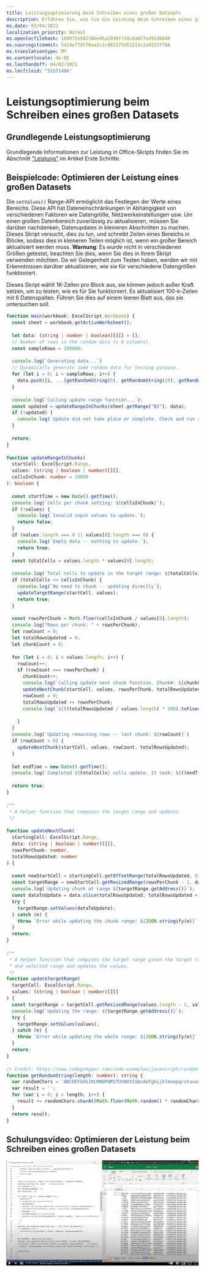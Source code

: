 ```yaml
---
title: Leistungsoptimierung beim Schreiben eines großen Datasets
description: Erfahren Sie, wie Sie die Leistung beim Schreiben eines großen Datasets in Office-Skripts optimieren.
ms.date: 03/04/2021
localization_priority: Normal
ms.openlocfilehash: 190072e58238be95a2939f73dcda077ed91db848
ms.sourcegitcommit: 5d24e77df70aa2c1c982275d53213c2a9323ff86
ms.translationtype: MT
ms.contentlocale: de-DE
ms.lasthandoff: 04/02/2021
ms.locfileid: "51571496"
---
```

# <a name="performance-optimization-when-writing-a-large-dataset"></a>Leistungsoptimierung beim Schreiben eines großen Datasets

## <a name="basic-performance-optimization"></a>Grundlegende Leistungsoptimierung

Grundlegende Informationen zur Leistung in Office-Skripts finden Sie im Abschnitt ["Leistung"](getting-started.md#basic-performance-considerations) im Artikel Erste Schritte.

## <a name="sample-code-optimize-performance-of-a-large-dataset"></a>Beispielcode: Optimieren der Leistung eines großen Datasets

Die `setValues()` Range-API ermöglicht das Festlegen der Werte eines Bereichs. Diese API hat Dateneinschränkungen in Abhängigkeit von verschiedenen Faktoren wie Datengröße, Netzwerkeinstellungen usw. Um einen großen Datenbereich zuverlässig zu aktualisieren, müssen Sie darüber nachdenken, Datenupdates in kleineren Abschnitten zu machen. Dieses Skript versucht, dies zu tun, und schreibt Zeilen eines Bereichs in Blöcke, sodass dies in kleineren Teilen möglich ist, wenn ein großer Bereich aktualisiert werden muss. **Warnung**: Es wurde nicht in verschiedenen Größen getestet, beachten Sie dies, wenn Sie dies in Ihrem Skript verwenden möchten. Da wir Gelegenheit zum Testen haben, werden wir mit Erkenntnissen darüber aktualisieren, wie sie für verschiedene Datengrößen funktioniert.

Dieses Skript wählt 1K-Zellen pro Block aus, sie können jedoch außer Kraft setzen, um zu testen, wie es für Sie funktioniert. Es aktualisiert 100-k-Zeilen mit 6 Datenspalten. Führen Sie dies auf einem leeren Blatt aus, das sie untersuchen soll.

```TypeScript
function main(workbook: ExcelScript.Workbook) {
  const sheet = workbook.getActiveWorksheet();

  let data: (string | number | boolean)[][] = [];
  // Number of rows in the random data (x 6 columns).
  const sampleRows = 100000;

  console.log(`Generating data...`)
  // Dynamically generate some random data for testing purpose. 
  for (let i = 0; i < sampleRows; i++) {
    data.push([i, ...[getRandomString(5), getRandomString(20), getRandomString(10), Math.random()], "Sample data"]);
  }

  console.log(`Calling update range function...`);
  const updated = updateRangeInChunks(sheet.getRange("B2"), data);
  if (!updated) {
    console.log(`Update did not take place or complete. Check and run again.`)
  }

  return;
}

function updateRangeInChunks(
  startCell: ExcelScript.Range,
  values: (string | boolean | number)[][],
  cellsInChunk: number = 10000
): boolean {

  const startTime = new Date().getTime();
  console.log(`Cells per chunk setting: ${cellsInChunk}`);
  if (!values) {
    console.log(`Invalid input values to update.`);
    return false;
  }
  if (values.length === 0 || values[0].length === 0) {
    console.log(`Empty data -- nothing to update.`);
    return true;
  }
  const totalCells = values.length * values[0].length;

  console.log(`Total cells to update in the target range: ${totalCells}`);
  if (totalCells <= cellsInChunk) {
    console.log(`No need to chunk -- updating directly`);
    updateTargetRange(startCell, values);
    return true;
  }

  const rowsPerChunk = Math.floor(cellsInChunk / values[0].length);
  console.log("Rows per chunk: " + rowsPerChunk);
  let rowCount = 0;
  let totalRowsUpdated = 0;
  let chunkCount = 0;

  for (let i = 0; i < values.length; i++) {
    rowCount++;
    if (rowCount === rowsPerChunk) {
      chunkCount++;
      console.log(`Calling update next chunk function. Chunk#: ${chunkCount}`);
      updateNextChunk(startCell, values, rowsPerChunk, totalRowsUpdated);
      rowCount = 0;
      totalRowsUpdated += rowsPerChunk;
      console.log(`${((totalRowsUpdated / values.length) * 100).toFixed(1)}% Done`);

    }
  }
  console.log(`Updating remaining rows -- last chunk: ${rowCount}`)
  if (rowCount > 0) {
    updateNextChunk(startCell, values, rowCount, totalRowsUpdated);
  }

  let endTime = new Date().getTime();
  console.log(`Completed ${totalCells} cells update. It took: ${((endTime - startTime) / 1000).toFixed(6)} seconds to complete. ${((((endTime  - startTime) / 1000)) / cellsInChunk).toFixed(8)} seconds per ${cellsInChunk} cells-chunk.`);

  return true;
}

/**
 * A helper function that computes the target range and updates. 
 */

function updateNextChunk(
  startingCell: ExcelScript.Range,
  data: (string | boolean | number)[][],
  rowsPerChunk: number,
  totalRowsUpdated: number
) {

  const newStartCell = startingCell.getOffsetRange(totalRowsUpdated, 0);
  const targetRange = newStartCell.getResizedRange(rowsPerChunk - 1, data[0].length - 1);
  console.log(`Updating chunk at range ${targetRange.getAddress()}`);
  const dataToUpdate = data.slice(totalRowsUpdated, totalRowsUpdated + rowsPerChunk);
  try {
    targetRange.setValues(dataToUpdate);
  } catch (e) {
    throw `Error while updating the chunk range: ${JSON.stringify(e)}`;
  }
  return;
}

/**
 * A helper function that computes the target range given the target range's starting cell
 * and selected range and updates the values.
 */
function updateTargetRange(
  targetCell: ExcelScript.Range,
  values: (string | boolean | number)[][]
) {
  const targetRange = targetCell.getResizedRange(values.length - 1, values[0].length - 1);
  console.log(`Updating the range: ${targetRange.getAddress()}`);
  try {
    targetRange.setValues(values);
  } catch (e) {
    throw `Error while updating the whole range: ${JSON.stringify(e)}`;
  }
  return;
}

// Credit: https://www.codegrepper.com/code-examples/javascript/random+text+generator+javascript
function getRandomString(length: number): string {
  var randomChars = 'ABCDEFGHIJKLMNOPQRSTUVWXYZabcdefghijklmnopqrstuvwxyz0123456789';
  var result = '';
  for (var i = 0; i < length; i++) {
    result += randomChars.charAt(Math.floor(Math.random() * randomChars.length));
  }
  return result;
}
```

## <a name="training-video-optimize-performance-when-writing-a-large-dataset"></a>Schulungsvideo: Optimieren der Leistung beim Schreiben eines großen Datasets

[![Video zur Optimierung der Leistung beim Schreiben eines großen Datasets ansehen](../../images/largedata-vid.png)](https://youtu.be/BP9Kp0Ltj7U "Video zur Optimierung der Leistung beim Schreiben eines großen Datasets")
